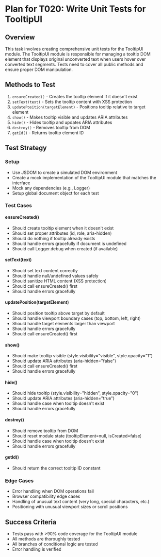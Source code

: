 # Plan for T020: Write Unit Tests for TooltipUI

## Overview
This task involves creating comprehensive unit tests for the TooltipUI module. The TooltipUI module is responsible for managing a tooltip DOM element that displays original unconverted text when users hover over converted text segments. Tests need to cover all public methods and ensure proper DOM manipulation.

## Methods to Test
1. `ensureCreated()` - Creates the tooltip element if it doesn't exist
2. `setText(text)` - Sets the tooltip content with XSS protection
3. `updatePosition(targetElement)` - Positions tooltip relative to target element
4. `show()` - Makes tooltip visible and updates ARIA attributes
5. `hide()` - Hides tooltip and updates ARIA attributes
6. `destroy()` - Removes tooltip from DOM
7. `getId()` - Returns tooltip element ID

## Test Strategy

### Setup
- Use JSDOM to create a simulated DOM environment
- Create a mock implementation of the TooltipUI module that matches the interface
- Mock any dependencies (e.g., Logger)
- Setup global document object for each test

### Test Cases

#### ensureCreated()
- Should create tooltip element when it doesn't exist
- Should set proper attributes (id, role, aria-hidden)
- Should do nothing if tooltip already exists
- Should handle errors gracefully if document is undefined
- Should call Logger.debug when created (if available)

#### setText(text)
- Should set text content correctly
- Should handle null/undefined values safely
- Should sanitize HTML content (XSS protection)
- Should call ensureCreated() first
- Should handle errors gracefully

#### updatePosition(targetElement)
- Should position tooltip above target by default
- Should handle viewport boundary cases (top, bottom, left, right)
- Should handle target elements larger than viewport
- Should handle errors gracefully
- Should call ensureCreated() first

#### show()
- Should make tooltip visible (style.visibility="visible", style.opacity="1")
- Should update ARIA attributes (aria-hidden="false")
- Should call ensureCreated() first
- Should handle errors gracefully

#### hide()
- Should hide tooltip (style.visibility="hidden", style.opacity="0")
- Should update ARIA attributes (aria-hidden="true")
- Should handle case when tooltip doesn't exist
- Should handle errors gracefully

#### destroy()
- Should remove tooltip from DOM
- Should reset module state (tooltipElement=null, isCreated=false)
- Should handle case when tooltip doesn't exist
- Should handle errors gracefully

#### getId()
- Should return the correct tooltip ID constant

### Edge Cases
- Error handling when DOM operations fail
- Browser compatibility edge cases
- Handling of unusual text content (very long, special characters, etc.)
- Positioning with unusual viewport sizes or scroll positions

## Success Criteria
- Tests pass with >90% code coverage for the TooltipUI module
- All methods are thoroughly tested
- All branches of conditional logic are tested
- Error handling is verified